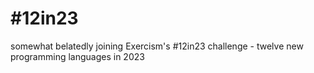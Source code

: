 # #12in23

somewhat belatedly joining Exercism's #12in23 challenge - twelve new programming languages in 2023

